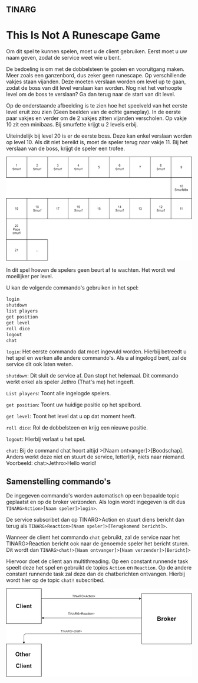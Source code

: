 ## TINARG

# This Is Not A Runescape Game

Om dit spel te kunnen spelen, moet u de client gebruiken.
Eerst moet u uw naam geven, zodat de service weet wie u bent.

De bedoeling is om met de dobbelsteen te gooien en vooruitgang maken. Meer zoals een ganzenbord, dus zeker geen runescape. 
Op verschillende vakjes staan vijanden. Deze moeten verslaan worden om level up te gaan, zodat de boss van dit level verslaan kan worden.
Nog niet het verhoopte level om de boss te verslaan? Ga dan terug naar de start van dit level.

Op de onderstaande afbeelding is te zien hoe het speelveld van het eerste level eruit zou zien (Geen beelden van de echte gameplay). In de eerste paar vakjes en verder om de 2 vakjes zitten vijanden verscholen. Op vakje 10 zit een minibaas. Bij smurfette krijgt u 2 levels erbij.

Uiteindelijk bij level 20 is er de eerste boss. Deze kan enkel verslaan worden op level 10. Als dit niet bereikt is, moet de speler terug naar vakje 11. Bij het verslaan van de boss, krijgt de speler een trofee. 

<p align="center"><img src="Untitled Diagram.png"></p>

In dit spel hoeven de spelers geen beurt af te wachten. Het wordt wel moeilijker per level.

U kan de volgende commando's gebruiken in het spel:

```
login
shutdown
list players
get position
get level
roll dice
logout
chat

```

`login`: Het eerste commando dat moet ingevuld worden. Hierbij betreedt u het spel en werken alle andere commando's.
Als u al ingelogd bent, zal de service dit ook laten weten.

`shutdown`: Dit sluit de service af. Dan stopt het helemaal. 
Dit commando werkt enkel als speler Jethro (That's me) het ingeeft.

`List players`: Toont alle ingelogde spelers.

`get position`: Toont uw huidige positie op het spelbord.

`get level`: Toont het level dat u op dat moment heeft.

`roll dice`: Rol de dobbelsteen en krijg een nieuwe positie.

`logout`: Hierbij verlaat u het spel.

`chat`: Bij de command chat hoort altijd >[Naam ontvanger]>[Boodschap]. Anders werkt deze niet en stuurt de service, letterlijk, niets naar niemand. Voorbeeld: chat>Jethro>Hello world!

## Samenstelling commando's

De ingegeven commando's worden automatisch op een bepaalde topic geplaatst en op de broker verzonden. Als login wordt ingegeven is dit dus `TINARG>Action>[Naam speler]>login>`.

De service subscribet dan op TINARG>Action en stuurt diens bericht dan terug als `TINARG>Reaction>[Naam speler]>[Terugkomend bericht]>`.

Wanneer de client het commando `chat` gebruikt, zal de service naar het TINARG>Reaction bericht ook naar de genoemde speler het bericht sturen. Dit wordt dan `TINARG>chat!>[Naam ontvanger]>[Naam verzender]>[Bericht]>`

Hiervoor doet de client aan multithreading. Op een constant runnende task speelt deze het spel en gebruikt de topics `Action` en `Reaction`. Op de andere constant runnende task zal deze dan de chatberichten ontvangen. Hierbij wordt hier op de topic `chat!` subscribed.

<p align="center"><img src="Schema.png"></p>
